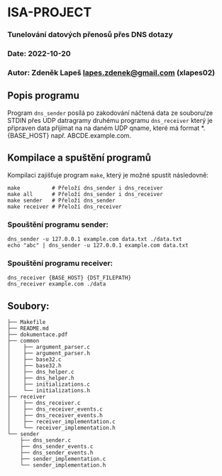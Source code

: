 # ISA-PROJECT

### Tunelování datových přenosů přes DNS dotazy

### Date: 2022-10-20

### Autor: Zdeněk Lapeš <lapes.zdenek@gmail.com> (xlapes02)

## Popis programu

Program `dns_sender` posílá po zakodování náčtená data ze souboru/ze STDIN přes UDP datragramy
druhému programu `dns_receiver` který je připraven data přijímat na na daném UDP qname,
které má format *.{BASE_HOST} např. ABCDE.example.com.

## Kompilace a spuštění programů

Kompilaci zajišťuje program `make`, který je možné spustit následovně:

```shell
make          # Přeloží dns_sender i dns_receiver
make all      # Přeloží dns_sender i dns_receiver
make sender   # Přeloží dns_sender
make receiver # Přeloží dns_receiver
```

### Spouštění programu sender:

```shell
dns_sender -u 127.0.0.1 example.com data.txt ./data.txt
echo "abc" | dns_sender -u 127.0.0.1 example.com data.txt
```

### Spouštění programu receiver:

```shell
dns_receiver {BASE_HOST} {DST_FILEPATH}
dns_receiver example.com ./data
```

## Soubory:

```text
├── Makefile
├── README.md
├── dokumentace.pdf
├── common
│    ├── argument_parser.c
│    ├── argument_parser.h
│    ├── base32.c
│    ├── base32.h
│    ├── dns_helper.c
│    ├── dns_helper.h
│    ├── initializations.c
│    └── initializations.h
├── receiver
│    ├── dns_receiver.c
│    ├── dns_receiver_events.c
│    ├── dns_receiver_events.h
│    ├── receiver_implementation.c
│    └── receiver_implementation.h
└── sender
    ├── dns_sender.c
    ├── dns_sender_events.c
    ├── dns_sender_events.h
    ├── sender_implementation.c
    └── sender_implementation.h
```
